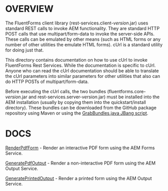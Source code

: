 OVERVIEW
========

The FluentForms client library (rest-services.client-*version*.jar) uses standard REST calls to invoke AEM 
functionality.  They are standard HTTP POST calls that use multipart/form-data to invoke the server-side APIs. 
These calls can be emulated by other means (such as HTML forms or any number of other utilities the emulate HTML 
forms).  cUrl is a standard utility for doing just that.

This directory contains documentation on how to use cUrl to invoke FluentForms Rest Services.  While the 
documentation is specific to cUrl.  Anyone who can read the cUrl documentation should be able to translate 
the cUrl parameters into similar parameters for other utilities that also can do HTTP POSTs of multipart/form-data.

Before executing the cUrl calls, the two bundles (fluentforms.core-*version*.jar and 
rest-services.server-*version*.jar) must be installed into the AEM installation (usually by copying 
them into the quickstart/install directory).  These bundles can be downloaded from the GitHub package 
repository using Maven or using the [GrabBundles.java JBang script](../jbang_scripts/GrabBundles.java).

DOCS
====

[RenderPdfForm](./RenderPdfForm.md) - Render an interactive PDF form using the AEM Forms Service.

[GeneratePdfOutput](./GeneratePdfOutput.md) - Render a non-interactive PDF form using the AEM Output Service.

[GeneratePrintedOutput](./GeneratePrintedOutput.md) - Render a printed form using the AEM Output Service.
